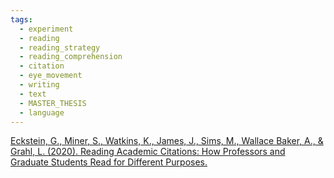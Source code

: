 ```yaml
---
tags:
  - experiment
  - reading
  - reading_strategy
  - reading_comprehension
  - citation
  - eye_movement
  - writing
  - text
  - MASTER_THESIS
  - language
---
```

[Eckstein, G., Miner, S., Watkins, K., James, J., Sims, M., Wallace Baker, A., & Grahl, L. (2020). Reading Academic Citations: How Professors and Graduate Students Read for Different Purposes.](https://scholarsarchive.byu.edu/cgi/viewcontent.cgi?article=7286&context=facpub)